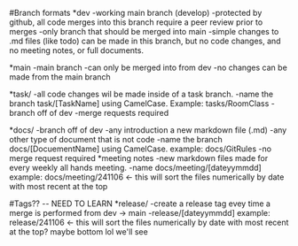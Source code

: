 #Branch formats
*dev
	-working main branch (develop)
	-protected by github, all code merges into this branch require a peer review prior to merges
	-only branch that should be merged into main
	-simple changes to .md files (like todo) can be made in this branch, but no code changes, and no meeting notes, or full documents. 

*main
	-main branch
	-can only be merged into from dev
	-no changes can be made from the main branch
	
*task/
	-all code changes wil be made inside of a task branch. 
	-name the branch task/[TaskName] using CamelCase. Example: tasks/RoomClass
	-branch off of dev
	-merge requests required
	
*docs/
	-branch off of dev
	-any introduction a new markdown file (.md)
	-any other type of document that is not code
	-name the branch docs/[DocuementName] using CamelCase. example: docs/GitRules
	-no merge request required
	*meeting notes
		-new markdown files made for every weekly all hands meeting.
		-name docs/meeting/[dateyymmdd] example: docs/meeting/241106 <- this will sort the files numerically by date with most recent at the top



#Tags??	-- NEED TO LEARN
*release/ 
	-create a release tag evey time a merge is performed from dev -> main
	-release/[dateyymmdd] example: release/241106 <- this will sort the files numerically by date with most recent at the top? maybe bottom lol we'll see